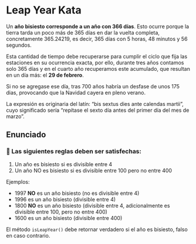 # Leap Year Kata

Un **año bisiesto corresponde a un año con 366 días**. Esto ocurre porque la
tierra tarda un poco más de 365 días en dar la vuelta completa, concretamente
365.24219, es decir, 365 días con 5 horas, 48 minutos y 56 segundos.

Esta cantidad de tiempo debe recuperarse para cumplir el ciclo que fija las
estaciones en su ocurrencia exacta, por ello, durante tres años contamos solo
365 días y en el cuarto año recuperamos este acumulado, que resultan en un día
más: el **29 de febrero**.

Si no se agregase ese día, tras 700 años habría un desfase de unos 175 dias,
provocando que la Navidad cayera en pleno verano.

La expresión es originaria del latín: “bis sextus dies ante calendas martii”,
cuyo significado sería “repítase el sexto día antes del primer día del mes de
marzo”.

## Enunciado

### 📝 Las siguientes reglas deben ser satisfechas:

1. Un año es bisiesto si es divisible entre 4
2. Un año NO es bisiesto si es divisible entre 100 pero no entre 400

Ejemplos:

- 1997 **NO** es un año bisiesto (no es divisible entre 4)
- 1996 es un año bisiesto (divisible entre 4)
- 1800 **NO** es un año bisiesto (divisible entre 4, adicionalmente es divisible
  entre 100, pero no entre 400)
- 1600 es un año bisiesto (divisible entre 400)

El método `isLeapYear()` debe retornar verdadero si el año es bisiesto, falso en
caso contrario.
